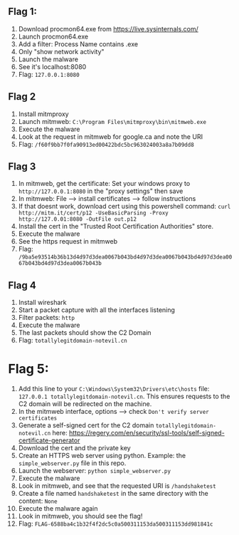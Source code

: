 ## Flag 1: 

1. Download procmon64.exe from https://live.sysinternals.com/
2. Launch procmon64.exe
3. Add a filter: Process Name contains <nameofmalware>.exe
4. Only "show network activity"
5. Launch the malware
6. See it's localhost:8080
7. Flag: `127.0.0.1:8080`

## Flag 2

1. Install mitmproxy
2. Launch mitmweb: `C:\Program Files\mitmproxy\bin\mitmweb.exe`
3. Execute the malware
4. Look at the request in mitmweb for google.ca and note the URI
5. Flag: `/f60f9bb7f0fa90913ed00422bdc5bc963024003a8a7b09dd8`

## Flag 3
1. In mitmweb, get the certificate: Set your windows proxy to
`http://127.0.0.1:8080` in the "proxy settings" then save
2. In mitmweb: File --> install certificates --> follow instructions
3. If that doesnt work, download cert using this powershell command: `curl http://mitm.it/cert/p12 -UseBasicParsing -Proxy http://127.0.01:8080 -OutFile out.p12`
4. Install the cert in the "Trusted Root Certification Authorities" store.
5. Execute the malware
6. See the https request in mitmweb
7. Flag: `/9ba5e93514b36b13d4d97d3dea0067b043bd4d97d3dea0067b043bd4d97d3dea0067b043bd4d97d3dea0067b043b`

## Flag 4

1. Install wireshark
2. Start a packet capture with all the interfaces listening
3. Filter packets: `http`
4. Execute the malware
5. The last packets should show the C2 Domain
6. Flag: `totallylegitdomain-notevil.cn`


# Flag 5:
1. Add this line to your `C:\Windows\System32\Drivers\etc\hosts` file: `127.0.0.1 totallylegitdomain-notevil.cn`. This ensures requests to the C2 domain will be redirected on the machine.
2. In the mitmweb interface, options --> check `Don't verify server certificates`
3. Generate a self-signed cert for the C2 domain `totallylegitdomain-notevil.cn` here: https://regery.com/en/security/ssl-tools/self-signed-certificate-generator
4. Download the cert and the private key
5. Create an HTTPS web server using python. Example: the `simple_webserver.py` file in this repo.
6. Launch the webserver: `python simple_webserver.py`
7. Execute the malware
8. Look in mitmweb, and see that the requested URI is `/handshaketest`
9. Create a file named `handshaketest` in the same directory with the content: `None`
10. Execute the malware again
11. Look in mitmweb, you should see the flag!
12. Flag: `FLAG-6588ba4c1b32f4f2dc5c0a500311153da500311153dd981841c`

